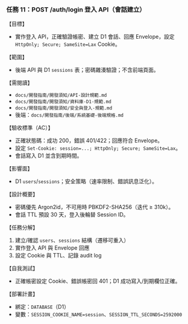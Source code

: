 ### 任務 11：POST /auth/login 登入 API（會話建立）

【目標】
- 實作登入 API，正確驗證帳密、建立 D1 會話、回應 Envelope，設定 `HttpOnly; Secure; SameSite=Lax` Cookie。

【範圍】
- 後端 API 與 D1 `sessions` 表；密碼雜湊驗證；不含前端頁面。

【需閱讀】
- `docs/開發指南/開發須知/API-設計規範.md`
- `docs/開發指南/開發須知/資料庫-D1-規範.md`
- `docs/開發指南/開發須知/安全與登入-規範.md`
- 後端：`docs/開發指南/後端/系統基礎-後端規格.md`

【驗收標準（AC）】
- 正確狀態碼：成功 200，錯誤 401/422；回應符合 Envelope。
- 設定 `Set-Cookie: session=...; HttpOnly; Secure; SameSite=Lax`。
- 會話寫入 D1 並含到期時間。

【影響面】
- D1 `users`/`sessions`；安全策略（速率限制、錯誤訊息泛化）。

【設計概要】
- 密碼優先 Argon2id，不可用時 PBKDF2-SHA256（迭代 ≥ 310k）。
- 會話 TTL 預設 30 天，登入後輪替 Session ID。

【任務分解】
1) 建立/確認 `users`、`sessions` 結構（遷移可重入）
2) 實作登入 API 與 Envelope 回應
3) 設定 Cookie 與 TTL、記錄 audit log

【自我測試】
- 正確帳密設定 Cookie、錯誤帳密回 401；D1 成功寫入/到期欄位正確。

【部署計畫】
- 綁定：`DATABASE`（D1）
- 變數：`SESSION_COOKIE_NAME=session`、`SESSION_TTL_SECONDS=2592000`


